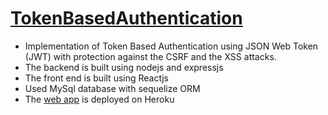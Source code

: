 # [TokenBasedAuthentication](https://token-based-auth.herokuapp.com/)

* Implementation of Token Based Authentication using JSON Web Token (JWT) with protection against the CSRF and the XSS attacks.
* The backend is built using nodejs and expressjs
* The front end is built using Reactjs
* Used MySql database with sequelize ORM
* The [web app](https://token-based-auth.herokuapp.com/) is deployed on Heroku
